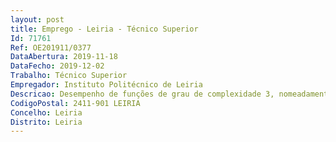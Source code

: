 ```yaml
--- 
layout: post
title: Emprego - Leiria - Técnico Superior
Id: 71761
Ref: OE201911/0377
DataAbertura: 2019-11-18
DataFecho: 2019-12-02
Trabalho: Técnico Superior
Empregador: Instituto Politécnico de Leiria
Descricao: Desempenho de funções de grau de complexidade 3, nomeadamente Análise e levantamento de processos de negócio Análise de requisitos e especificação de sistemas de informação Acompanhamento do desenvolvimento de software, testes e validação de funcionalidades Instalação, manutenção e gestão de sistemas de informação, produção de documentação de manutenção e utilização, produção de conteúdos de auto suporte e de suporte de primeiras linhas Criação de sites web e gestão de conteúdos Implementação de soluções de apoio aos serviços 
CodigoPostal: 2411-901 LEIRIA
Concelho: Leiria
Distrito: Leiria
--- 
```

